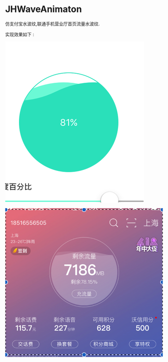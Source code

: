 # JHWaveAnimaton   
仿支付宝水波纹,联通手机营业厅首页流量水波纹.    

实现效果如下 :  

![图片效果](https://github.com/coderXuanhe/JHWaveAnimaton/blob/master/Snip20170620_2.png)    



![实现效果](https://github.com/coderXuanhe/JHWaveAnimaton/blob/master/Snip20170620_1.png)   



